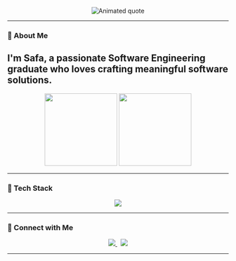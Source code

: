 <!-- Intro Banner -->

<p align="center">
  <img src="https://readme-typing-svg.demolab.com?font=Fira+Code&pause=1000&center=true&vCenter=true&width=600&lines=“Code+is+like+humor.+When+you+have+to+explain+it,+it’s+bad.”;—+Cory+House" alt="Animated quote" />
</p>

---

### 🌟 About Me
I'm **Safa**, a passionate **Software Engineering graduate** who loves crafting meaningful software solutions. 
---


<p align="center">
  <img src="https://github-readme-stats.vercel.app/api?username=SafaSaifudeen&show_icons=true&theme=tokyonight&hide_border=true&bg_color=0D1117&rank_icon=github" height="165" />
  <img src="https://github-readme-stats.vercel.app/api/top-langs/?username=SafaSaifudeen&layout=compact&theme=tokyonight&hide_border=true&bg_color=0D1117" height="165" />
</p>

<!-- <p align="center">
  <img src="https://streak-stats.demolab.com?user=SafaSaifudeen&theme=tokyonight&hide_border=true&background=0D1117" alt="GitHub Streak" />
</p> -->

---

### 🧰 Tech Stack

<p align="center">
  <img src="https://skillicons.dev/icons?i=java,python,js,ts,react,nodejs,angular,html,css,tailwind,cs,dotnet,sqlite,mysql,git,github,vscode" />
</p>

---

### 💼 Connect with Me

<p align="center">
  <a href="https://www.linkedin.com/in/safa-saifudeen-2a4506232/">
    <img src="https://img.shields.io/badge/LinkedIn-blue?style=for-the-badge&logo=linkedin&logoColor=white" />
  </a>
  &nbsp;
  <a href="mailto:safasaifudeen55@gmail.com">
    <img src="https://img.shields.io/badge/Email-D14836?style=for-the-badge&logo=gmail&logoColor=white" />
  </a>
</p>

---


